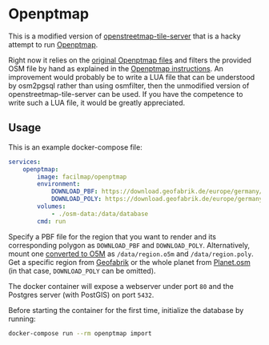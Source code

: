 # Openptmap

This is a modified version of [openstreetmap-tile-server](https://github.com/Overv/openstreetmap-tile-server) that is a hacky attempt to run [Openptmap](https://wiki.openstreetmap.org/wiki/Openptmap).

Right now it relies on the [original Openptmap files](https://github.com/giggls/openptmap) and filters the provided OSM file by hand as explained in the [Openptmap instructions](https://wiki.openstreetmap.org/wiki/Openptmap/Installation#Fill_the_Database). An improvement would probably be to write a LUA file that can be understood by osm2pgsql rather than using osmfilter, then the unmodified version of openstreetmap-tile-server can be used. If you have the competence to write such a LUA file, it would be greatly appreciated.

## Usage

This is an example docker-compose file:
```yaml
services:
    openptmap:
        image: facilmap/openptmap
        environment:
            DOWNLOAD_PBF: https://download.geofabrik.de/europe/germany/berlin-latest.osm.pbf
            DOWNLOAD_POLY: https://download.geofabrik.de/europe/germany/berlin.poly
        volumes:
            - ./osm-data:/data/database
        cmd: run
```

Specify a PBF file for the region that you want to render and its corresponding polygon as `DOWNLOAD_PBF` and `DOWNLOAD_POLY`. Alternatively, mount one [converted to O5M](https://wiki.openstreetmap.org/wiki/Osmconvert) as `/data/region.o5m` and `/data/region.poly`. Get a specific region from [Geofabrik](https://download.geofabrik.de/) or the whole planet from [Planet.osm](https://wiki.openstreetmap.org/wiki/Planet.osm) (in that case, `DOWNLOAD_POLY` can be omitted).

The docker container will expose a webserver under port `80` and the Postgres server (with PostGIS) on port `5432`.

Before starting the container for the first time, initialize the database by running:
```bash
docker-compose run --rm openptmap import
```